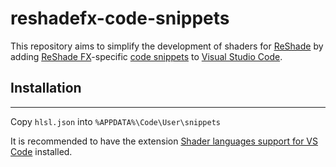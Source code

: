 # reshadefx-code-snippets

This repository aims to simplify the development of shaders for [ReShade](https://reshade.me/) by adding [ReShade FX](https://github.com/crosire/reshade-shaders/blob/master/REFERENCE.md)-specific [code snippets](https://code.visualstudio.com/docs/editor/userdefinedsnippets) to [Visual Studio Code](https://code.visualstudio.com/).

## Installation
---
Copy ``hlsl.json`` into ``%APPDATA%\Code\User\snippets``

It is recommended to have the extension [Shader languages support for VS Code](https://marketplace.visualstudio.com/items?itemName=slevesque.shader) installed.